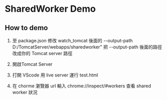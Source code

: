 # SharedWorker Demo

## How to demo

1. 至 package.json 修改 watch_tomcat 後面的 --output-path D:/TomcatServer/webapps/sharedworker"
把 --output-path 後面的路徑改成你的 Tomcat server 路徑

2. 開啟Tomcat Server

3. 打開 VScode 用 live server 運行 test.html

4. 在 chorme 瀏覽器 url 輸入 chrome://inspect/#workers 查看 shared worker 狀況
